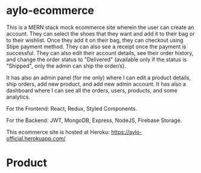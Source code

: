 # aylo-ecommerce

This is a MERN stack mock ecommerce site wherein the user can create an account. They can select the shoes that they want and add it to their bag or to their wishlist. Once they add it on their bag, they can checkout using Stipe payment method. They can also see a receipt once the payment is successful. They can also edit their account details, see their order history, and change the order status to "Delivered" (available only if the status is "Shipped", only the admin can ship the order/s). 

It has also an admin panel (for me only) where I can edit a product details, ship orders, add new product, and add new admin account. It has also a dashboard where I can see all the orders, users, products, and some analytics.

For the Frontend: React, Redux, Styled Components.

For the Backend: JWT, MongoDB, Express, NodeJS, Firebase Storage.

This ecommerce site is hosted at Heroku: https://aylo-official.herokuapp.com/
# Product

